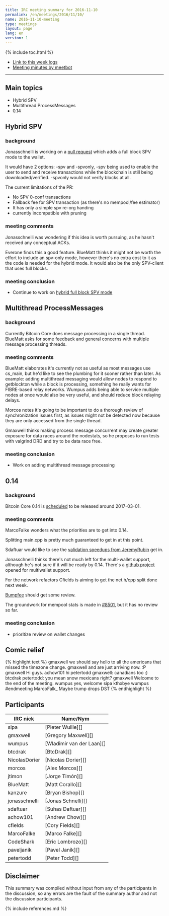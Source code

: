```yaml
---
title: IRC meeting summary for 2016-11-10
permalink: /en/meetings/2016/11/10/
name: 2016-11-10-meeting
type: meetings
layout: page
lang: en
version: 1
---
```

{% include toc.html %}
 
- [Link to this week logs](https://botbot.me/freenode/bitcoin-core-dev/2016-11-10/?msg=76281623&page=2)
- [Meeting minutes by meetbot](http://www.erisian.com.au/meetbot/bitcoin-core-dev/2016/bitcoin-core-dev.2016-11-10-19.03.html)
 
---
 
## Main topics
 
- Hybrid SPV
- Multithread ProcessMessages
- 0.14

## Hybrid SPV

### background

Jonasschnelli is working on a [pull request][#9076] which adds a full block SPV mode to the wallet. 

It would have 2 options: -spv and -spvonly, -spv being used to enable the user to send and receive transactions while the blockchain is still being downloaded/verified. -spvonly would not verify blocks at all.

The current limitations of the PR:
- No SPV 0-conf transactions
- Fallback fee for SPV transaction (as there's no mempool/fee estimator)
- It has only a simple spv re-org handing
- currently incompatible with pruning

### meeting comments

Jonasschnelli was wondering if this idea is worth pursuing, as he hasn't received any conceptual ACKs.

Everone finds this a good feature. BlueMatt thinks it might not be worth the effort to include an spv-only mode, however there's no extra cost to it as the code is needed for the hybrid mode. It would also be the only SPV-client that uses full blocks.

### meeting conclusion

- Continue to work on [hybrid full block SPV mode][#9076]

## Multithread ProcessMessages

### background

Currently Bitcoin Core does message processing in a single thread. BlueMatt asks for some feedback and general concerns with multiple message processing threads.

### meeting comments

BlueMatt elaborates it's currently not as useful as most messages use cs_main, but he'd like to see the plumbing for it sooner rather than later. As example: adding multithread messaging would allow nodes to respond to getblocktxn while a block is processing, something he really wants for FIBRE-based relay networks. Wumpus adds being able to service multiple nodes at once would also be very useful, and should reduce block relaying delays.

Morcos notes it's going to be important to do a thorough review of synchronization issues first, as issues might not be detected now because they are only accessed from the single thread.

Gmaxwell thinks making process message concurrent may create greater exposure for data races around the nodestats, so he proposes to run tests with valgrind DRD and try to be data race free.

### meeting conclusion

- Work on adding multithread message processing

## 0.14

### background

Bitcoin Core 0.14 is [scheduled](https://github.com/bitcoin/bitcoin/issues/8719) to be released around 2017-03-01.

### meeting comments

MarcoFalke wonders what the priorities are to get into 0.14.

Splitting main.cpp is pretty much guaranteed to get in at this point.

Sdaftuar would like to see the [validation speedups from JeremyRubin][#8895] get in.

Jonasschnelli thinks there's not much left for the multi-wallet support, although he's not sure if it will be ready by 0.14. There's a [github project](https://github.com/bitcoin/bitcoin/projects/2) opened for multiwallet support.

For the network refactors Cfields is aiming to get the net.h/cpp split done next week.

[Bumpfee][#8456] should get some review.

The groundwork for mempool stats is made in [#8501][], but it has no review so far.

### meeting conclusion

- prioritize review on wallet changes

## Comic relief

{% highlight text %}
gmaxwell      we should say hello to all the americans that missed the timezone change.
gmaxwell      and are just arriving now. :P
gmaxwell      Hi guys.
achow101      hi
petertodd     gmaxwell: canadians too :)
btcdrak       petertodd: you mean snow mexicans right?
gmaxwell      Welcome to the end of the meeting.
wumpus        yes, welcome
sipa          kthxbye
wumpus        #endmeeting
MarcoFalk_    Maybe trump drops DST
{% endhighlight %}


## Participants
 
| IRC nick        | Name/Nym                  |
|-----------------|---------------------------|
| sipa            | [Pieter Wuille][]         |
| gmaxwell        | [Gregory Maxwell][]       |
| wumpus          | [Wladimir van der Laan][] |
| btcdrak         | [BtcDrak][]               |
| NicolasDorier   | [Nicolas Dorier][]        |
| morcos          | [Alex Morcos][]           |
| jtimon          | [Jorge Timón][]           |
| BlueMatt        | [Matt Corallo][]          |
| kanzure         | [Bryan Bishop][]          |
| jonasschnelli   | [Jonas Schnelli][]        |
| sdaftuar        | [Suhas Daftuar][]         |
| achow101        | [Andrew Chow][]           |
| cfields         | [Cory Fields][]           |
| MarcoFalke      | [Marco Falke][]           |
| CodeShark       | [Eric Lombrozo][]         |
| paveljanik      | [Pavel Janik][]           |
| petertodd       | [Peter Todd][]            |

## Disclaimer
 
This summary was compiled without input from any of the participants in the discussion, so any errors are the fault of the summary author and not the discussion participants.

[#9076]: https://github.com/bitcoin/bitcoin/pull/9076
[#8895]: https://github.com/bitcoin/bitcoin/pull/8895
[#8456]: https://github.com/bitcoin/bitcoin/pull/8456
[#8501]: https://github.com/bitcoin/bitcoin/pull/8501

{% include references.md %}
